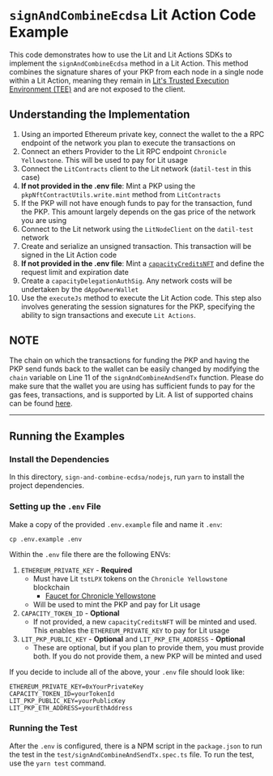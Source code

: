 # `signAndCombineEcdsa` Lit Action Code Example

This code demonstrates how to use the Lit and Lit Actions SDKs to implement the `signAndCombineEcdsa` method in a Lit Action. This method combines the signature shares of your PKP from each node in a single node within a Lit Action, meaning they remain in [Lit's Trusted Execution Environment (TEE)](https://developer.litprotocol.com/resources/how-it-works#sealed-and-confidential-hardware) and are not exposed to the client.

## Understanding the Implementation
1. Using an imported Ethereum private key, connect the wallet to the a RPC endpoint of the network you plan to execute the transactions on
2. Connect an ethers Provider to the Lit RPC endpoint `Chronicle Yellowstone`. This will be used to pay for Lit usage
3. Connect the `LitContracts` client to the Lit network (`datil-test` in this case)
4. **If not provided in the .env file**: Mint a PKP using the `pkpNftContractUtils.write.mint` method from `LitContracts`
5. If the PKP will not have enough funds to pay for the transaction, fund the PKP. This amount largely depends on the gas price of the network you are using
6. Connect to the Lit network using the `LitNodeClient` on the `datil-test` network
7. Create and serialize an unsigned transaction. This transaction will be signed in the Lit Action code
8. **If not provided in the .env file**: Mint a [`capacityCreditsNFT`](https://developer.litprotocol.com/sdk/capacity-credits) and define the request limit and expiration date
9. Create a `capacityDelegationAuthSig`. Any network costs will be undertaken by the `dAppOwnerWallet`
10. Use the `executeJs` method to execute the Lit Action code. This step also involves generating the session signatures for the PKP, specifying the ability to sign transactions and execute `Lit Actions`.

**NOTE**
---

The chain on which the transactions for funding the PKP and having the PKP send funds back to the wallet can be easily changed by modifying the `chain` variable on Line 11 of the `signAndCombineAndSendTx` function. Please do make sure that the wallet you are using has sufficient funds to pay for the gas fees, transactions, and is supported by Lit. A list of supported chains can be found [here](https://developer.litprotocol.com/resources/supported-chains).

---

## Running the Examples

### Install the Dependencies

In this directory, `sign-and-combine-ecdsa/nodejs`, run `yarn` to install the project dependencies.

### Setting up the `.env` File

Make a copy of the provided `.env.example` file and name it `.env`:

```
cp .env.example .env
```

Within the `.env` file there are the following ENVs:

1. `ETHEREUM_PRIVATE_KEY` - **Required**
    - Must have Lit `tstLPX` tokens on the `Chronicle Yellowstone` blockchain
        - [Faucet for Chronicle Yellowstone](https://chronicle-yellowstone-faucet.getlit.dev/)
    - Will be used to mint the PKP and pay for Lit usage
2. `CAPACITY_TOKEN_ID` - **Optional**
    - If not provided, a new `capacityCreditsNFT` will be minted and used. This enables the `ETHEREUM_PRIVATE_KEY` to pay for Lit usage
3. `LIT_PKP_PUBLIC_KEY` - **Optional** and `LIT_PKP_ETH_ADDRESS` - **Optional**
    - These are optional, but if you plan to provide them, you must provide both. If you do not provide them, a new PKP will be minted and used

If you decide to include all of the above, your `.env` file should look like:

```
ETHEREUM_PRIVATE_KEY=0xYourPrivateKey
CAPACITY_TOKEN_ID=yourTokenId
LIT_PKP_PUBLIC_KEY=yourPublicKey
LIT_PKP_ETH_ADDRESS=yourEthAddress
```

### Running the Test

After the `.env` is configured, there is a NPM script in the `package.json` to run the test in the `test/signAndCombineAndSendTx.spec.ts` file. To run the test, use the `yarn test` command.
